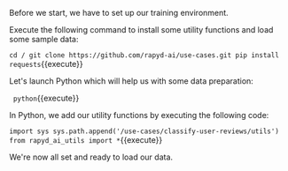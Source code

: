 Before we start, we have to set up our training environment.

Execute the following command to install some utility functions and load some sample data:

` cd /
git clone https://github.com/rapyd-ai/use-cases.git
pip install requests
`{{execute}}

Let's launch Python which will help us with some data preparation:

` python`{{execute}}

In Python, we add our utility functions by executing the following code:

`import sys
sys.path.append('/use-cases/classify-user-reviews/utils')
from rapyd_ai_utils import *`{{execute}} 

We're now all set and ready to load our data.